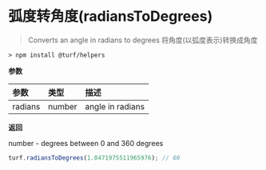 # 弧度转角度(radiansToDegrees)

> Converts an angle in radians to degrees
> 将角度(以弧度表示)转换成角度

```text
> npm install @turf/helpers
```

**参数**

| 参数    | 类型   | 描述             |
| :------ | :----- | :--------------- |
| radians | number | angle in radians |

**返回**

number - degrees between 0 and 360 degrees

```js
turf.radiansToDegrees(1.0471975511965976); // 60
```